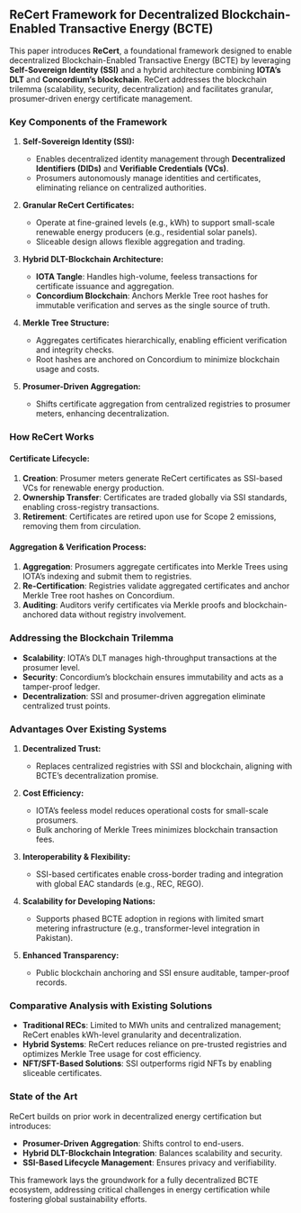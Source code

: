 ## ReCert Framework for Decentralized Blockchain-Enabled Transactive Energy (BCTE)  

This paper introduces **ReCert**, a foundational framework designed to enable decentralized Blockchain-Enabled Transactive Energy (BCTE) by leveraging **Self-Sovereign Identity (SSI)** and a hybrid architecture combining **IOTA’s DLT** and **Concordium’s blockchain**. ReCert addresses the blockchain trilemma (scalability, security, decentralization) and facilitates granular, prosumer-driven energy certificate management.  

### Key Components of the Framework  

1. **Self-Sovereign Identity (SSI):**  
   - Enables decentralized identity management through **Decentralized Identifiers (DIDs)** and **Verifiable Credentials (VCs)**.  
   - Prosumers autonomously manage identities and certificates, eliminating reliance on centralized authorities.  

2. **Granular ReCert Certificates:**  
   - Operate at fine-grained levels (e.g., kWh) to support small-scale renewable energy producers (e.g., residential solar panels).  
   - Sliceable design allows flexible aggregation and trading.  

3. **Hybrid DLT-Blockchain Architecture:**  
   - **IOTA Tangle**: Handles high-volume, feeless transactions for certificate issuance and aggregation.  
   - **Concordium Blockchain**: Anchors Merkle Tree root hashes for immutable verification and serves as the single source of truth.  

4. **Merkle Tree Structure:**  
   - Aggregates certificates hierarchically, enabling efficient verification and integrity checks.  
   - Root hashes are anchored on Concordium to minimize blockchain usage and costs.  

5. **Prosumer-Driven Aggregation:**  
   - Shifts certificate aggregation from centralized registries to prosumer meters, enhancing decentralization.  

### How ReCert Works  

#### Certificate Lifecycle:  
1. **Creation**: Prosumer meters generate ReCert certificates as SSI-based VCs for renewable energy production.  
2. **Ownership Transfer**: Certificates are traded globally via SSI standards, enabling cross-registry transactions.  
3. **Retirement**: Certificates are retired upon use for Scope 2 emissions, removing them from circulation.  

#### Aggregation & Verification Process:  
1. **Aggregation**: Prosumers aggregate certificates into Merkle Trees using IOTA’s indexing and submit them to registries.  
2. **Re-Certification**: Registries validate aggregated certificates and anchor Merkle Tree root hashes on Concordium.  
3. **Auditing**: Auditors verify certificates via Merkle proofs and blockchain-anchored data without registry involvement.  

### Addressing the Blockchain Trilemma  
- **Scalability**: IOTA’s DLT manages high-throughput transactions at the prosumer level.  
- **Security**: Concordium’s blockchain ensures immutability and acts as a tamper-proof ledger.  
- **Decentralization**: SSI and prosumer-driven aggregation eliminate centralized trust points.  

### Advantages Over Existing Systems  

1. **Decentralized Trust:**  
   - Replaces centralized registries with SSI and blockchain, aligning with BCTE’s decentralization promise.  

2. **Cost Efficiency:**  
   - IOTA’s feeless model reduces operational costs for small-scale prosumers.  
   - Bulk anchoring of Merkle Trees minimizes blockchain transaction fees.  

3. **Interoperability & Flexibility:**  
   - SSI-based certificates enable cross-border trading and integration with global EAC standards (e.g., REC, REGO).  

4. **Scalability for Developing Nations:**  
   - Supports phased BCTE adoption in regions with limited smart metering infrastructure (e.g., transformer-level integration in Pakistan).  

5. **Enhanced Transparency:**  
   - Public blockchain anchoring and SSI ensure auditable, tamper-proof records.  

### Comparative Analysis with Existing Solutions  
- **Traditional RECs**: Limited to MWh units and centralized management; ReCert enables kWh-level granularity and decentralization.  
- **Hybrid Systems**: ReCert reduces reliance on pre-trusted registries and optimizes Merkle Tree usage for cost efficiency.  
- **NFT/SFT-Based Solutions**: SSI outperforms rigid NFTs by enabling sliceable certificates.  

### State of the Art  
ReCert builds on prior work in decentralized energy certification but introduces:  
- **Prosumer-Driven Aggregation**: Shifts control to end-users.  
- **Hybrid DLT-Blockchain Integration**: Balances scalability and security.  
- **SSI-Based Lifecycle Management**: Ensures privacy and verifiability.  

This framework lays the groundwork for a fully decentralized BCTE ecosystem, addressing critical challenges in energy certification while fostering global sustainability efforts.  